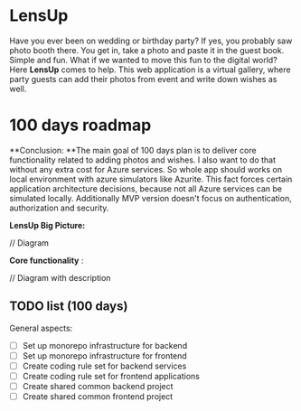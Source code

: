 # LensUp

Have you ever been on wedding or birthday party? If yes, you probably saw photo booth there. You get in, take a photo and paste it in the guest book. Simple and fun. What if we wanted to move this fun to the digital world? Here **LensUp** comes to help. This web application is a virtual gallery, where party guests can add their photos from event and write down wishes as well.



# 100 days roadmap

**Conclusion: **The main goal of 100 days plan is to deliver core functionality related to adding photos and wishes. I also want to do that without any extra cost for Azure services. So whole app should works on local environment with azure simulators like Azurite. This fact forces certain application architecture decisions, because not all Azure services can be simulated locally. Additionally MVP version doesn't focus on authentication, authorization and security.



**LensUp Big Picture:**

// Diagram



**Core functionality** :

// Diagram with description



## TODO list (100 days)

General aspects:

- [ ] Set up monorepo infrastructure for backend
- [ ] Set up monorepo infrastructure for frontend 
- [ ] Create coding rule set for backend services
- [ ] Create coding rule set for frontend applications
- [ ] Create shared common backend project
- [ ] Create shared common frontend project
